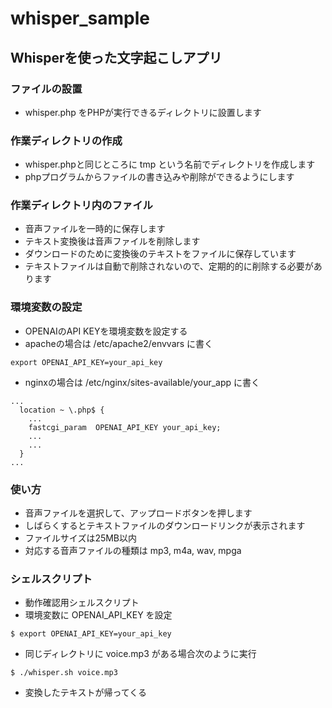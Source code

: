 # whisper_sample

## Whisperを使った文字起こしアプリ

### ファイルの設置
- whisper.php をPHPが実行できるディレクトリに設置します

### 作業ディレクトリの作成
- whisper.phpと同じところに tmp という名前でディレクトリを作成します
- phpプログラムからファイルの書き込みや削除ができるようにします

### 作業ディレクトリ内のファイル
- 音声ファイルを一時的に保存します
- テキスト変換後は音声ファイルを削除します
- ダウンロードのために変換後のテキストをファイルに保存しています
- テキストファイルは自動で削除されないので、定期的的に削除する必要があります

### 環境変数の設定
- OPENAIのAPI KEYを環境変数を設定する
- apacheの場合は /etc/apache2/envvars に書く
```
export OPENAI_API_KEY=your_api_key
```
- nginxの場合は /etc/nginx/sites-available/your_app に書く
```
...
  location ~ \.php$ {
    ...
    fastcgi_param  OPENAI_API_KEY your_api_key;
    ...
    ...
  }
...
```

### 使い方
- 音声ファイルを選択して、アップロードボタンを押します
- しばらくするとテキストファイルのダウンロードリンクが表示されます
- ファイルサイズは25MB以内
- 対応する音声ファイルの種類は mp3, m4a, wav, mpga

### シェルスクリプト
- 動作確認用シェルスクリプト
- 環境変数に OPENAI_API_KEY を設定
```
$ export OPENAI_API_KEY=your_api_key
```
- 同じディレクトリに voice.mp3 がある場合次のように実行
```
$ ./whisper.sh voice.mp3
```
- 変換したテキストが帰ってくる
